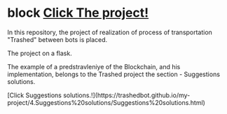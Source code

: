 # block [Click The project!](http://trashedbot.github.io/block)
<p>In this repository, the project of realization of process of transportation "Trashed" between bots is placed.</p>
<p>The project on a flask.</p>
<p>The example of a predstravleniye of the Blockchain, and his implementation, belongs to the Trashed project the section - Suggestions solutions.</p>
<p>[Click Suggestions solutions.!](https://trashedbot.github.io/my-project/4.Suggestions%20solutions/Suggestions%20solutions.html)</p>
